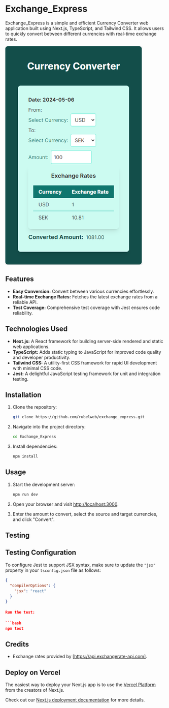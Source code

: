# Exchange_Express

Exchange_Express is a simple and efficient Currency Converter web application built using Next.js, TypeScript, and Tailwind CSS. It allows users to quickly convert between different currencies with real-time exchange rates.

![alt text](image.png)

## Features

-   **Easy Conversion:** Convert between various currencies effortlessly.
-   **Real-time Exchange Rates:** Fetches the latest exchange rates from a reliable API.
-   **Test Coverage:** Comprehensive test coverage with Jest ensures code reliability.

## Technologies Used

-   **Next.js:** A React framework for building server-side rendered and static web applications.
-   **TypeScript:** Adds static typing to JavaScript for improved code quality and developer productivity.
-   **Tailwind CSS:** A utility-first CSS framework for rapid UI development with minimal CSS code.
-   **Jest:** A delightful JavaScript testing framework for unit and integration testing.

## Installation

1. Clone the repository:

    ```bash
    git clone https://github.com/rubelweb/exchange_express.git
    ```

2. Navigate into the project directory:

    ```bash
    cd Exchange_Express
    ```

3. Install dependencies:

    ```bash
    npm install
    ```

## Usage

1. Start the development server:

    ```bash
    npm run dev
    ```

2. Open your browser and visit [http://localhost:3000](http://localhost:3000).

3. Enter the amount to convert, select the source and target currencies, and click "Convert".

## Testing

## Testing Configuration

To configure Jest to support JSX syntax, make sure to update the `"jsx"` property in your `tsconfig.json` file as follows:

````json
{
  "compilerOptions": {
    "jsx": "react"
  }
}

Run the test:

```bash
npm test
````

## Credits

-   Exchange rates provided by [https://api.exchangerate-api.com].

## Deploy on Vercel

The easiest way to deploy your Next.js app is to use the [Vercel Platform](https://vercel.com/new?utm_medium=default-template&filter=next.js&utm_source=create-next-app&utm_campaign=create-next-app-readme) from the creators of Next.js.

Check out our [Next.js deployment documentation](https://nextjs.org/docs/deployment) for more details.

